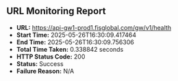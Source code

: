 ## URL Monitoring Report

- **URL:** https://api-gw1-prod1.fisglobal.com/gw/v1/health
- **Start Time:** 2025-05-26T16:30:09.417464
- **End Time:** 2025-05-26T16:30:09.756306
- **Total Time Taken:** 0.338842 seconds
- **HTTP Status Code:** 200
- **Status:** Success
- **Failure Reason:** N/A
